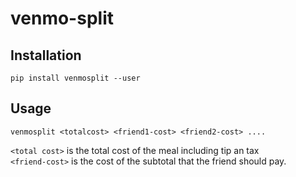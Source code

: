 # venmo-split

## Installation

`pip install venmosplit --user`

## Usage
`venmosplit <totalcost> <friend1-cost> <friend2-cost> ....`

`<total cost>` is the total cost of the meal including tip an tax<br>
`<friend-cost>` is the cost of the subtotal that the friend should pay. 
